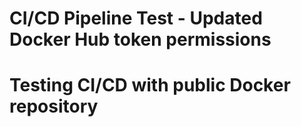 # CI/CD Pipeline Test - Updated Docker Hub token permissions
# Testing CI/CD with public Docker repository
